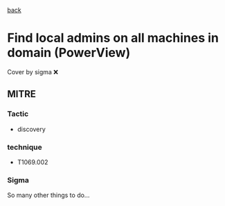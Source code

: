 [back](../index.md)
# Find local admins on all machines in domain (PowerView)
Cover by sigma :x: 

## MITRE
### Tactic
  - discovery

### technique
  - T1069.002

### Sigma

 So many other things to do...